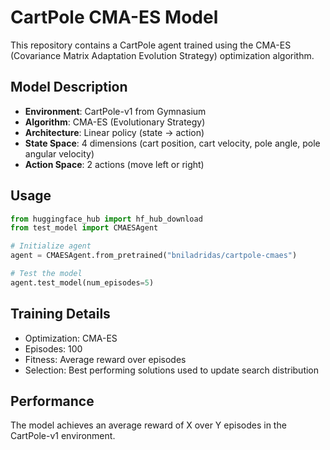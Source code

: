 # CartPole CMA-ES Model

This repository contains a CartPole agent trained using the CMA-ES (Covariance Matrix Adaptation Evolution Strategy) optimization algorithm.

## Model Description

- **Environment**: CartPole-v1 from Gymnasium
- **Algorithm**: CMA-ES (Evolutionary Strategy)
- **Architecture**: Linear policy (state -> action)
- **State Space**: 4 dimensions (cart position, cart velocity, pole angle, pole angular velocity)
- **Action Space**: 2 actions (move left or right)

## Usage

```python
from huggingface_hub import hf_hub_download
from test_model import CMAESAgent

# Initialize agent
agent = CMAESAgent.from_pretrained("bniladridas/cartpole-cmaes")

# Test the model
agent.test_model(num_episodes=5)
```

## Training Details

- Optimization: CMA-ES
- Episodes: 100
- Fitness: Average reward over episodes
- Selection: Best performing solutions used to update search distribution

## Performance

The model achieves an average reward of X over Y episodes in the CartPole-v1 environment.